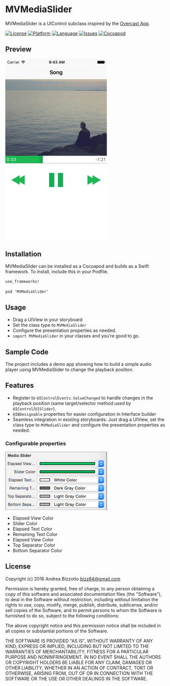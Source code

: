# MVMediaSlider
MVMediaSlider is a UIControl subclass inspired by the [Overcast App](https://itunes.apple.com/app/id888422857).


[![License](https://img.shields.io/badge/license-MIT-blue.svg?style=flat
            )](http://mit-license.org)
[![Platform](http://img.shields.io/badge/platform-ios%20%7C%20osx-lightgrey.svg?style=flat
             )](https://developer.apple.com/resources/)
[![Language](http://img.shields.io/badge/language-swift-orange.svg?style=flat
             )](https://developer.apple.com/swift)
[![Issues](https://img.shields.io/github/issues/bizz84/MVMediaSlider.svg?style=flat
           )](https://github.com/bizz84/MVMediaSlider/issues)
[![Cocoapod](http://img.shields.io/cocoapods/v/MVMediaSlider.svg?style=flat)](http://cocoadocs.org/docsets/MVMediaSlider/)

## Preview

<img src="Screenshots/MediaPlayer.png" width="320">

## Installation
MVMediaSlider can be installed as a Cocoapod and builds as a Swift framework. To install, include this in your Podfile.

```
use_frameworks!

pod 'MVMediaSlider'
```

## Usage 
* Drag a UIView in your storyboard
* Set the class type to `MVMediaSlider`
* Configure the presentation properties as needed.
* ```import MVMediaSlider``` in your classes and you're good to go.

## Sample Code
The project includes a demo app showing how to build a simple audio player using MVMediaSlider to change the playback position.


## Features
- Register to `UIControlEvents.ValueChanged` to handle changes in the playback position (same target/selector method used by `UIControl`/`UISlider`).
- `@IBDesignable` properties for easier configuration in Interface builder
- Seamless integration in existing storyboards: Just drag a UIView, set the class type to `MVMediaSlider` and configure the presentation properties as needed.

### Configurable properties

<img src="Screenshots/MVMediaSlider-Designables.png" width="320">

* Elapsed View Color
* Slider Color
* Elapsed Text Color
* Remaining Text Color
* Elapsed View Color
* Top Separator Color
* Bottom Separator Color


## License

Copyright (c) 2016 Andrea Bizzotto bizz84@gmail.com

Permission is hereby granted, free of charge, to any person obtaining a copy of this software and associated documentation files (the "Software"), to deal in the Software without restriction, including without limitation the rights to use, copy, modify, merge, publish, distribute, sublicense, and/or sell copies of the Software, and to permit persons to whom the Software is furnished to do so, subject to the following conditions:

The above copyright notice and this permission notice shall be included in all copies or substantial portions of the Software.

THE SOFTWARE IS PROVIDED "AS IS", WITHOUT WARRANTY OF ANY KIND, EXPRESS OR IMPLIED, INCLUDING BUT NOT LIMITED TO THE WARRANTIES OF MERCHANTABILITY, FITNESS FOR A PARTICULAR PURPOSE AND NONINFRINGEMENT. IN NO EVENT SHALL THE AUTHORS OR COPYRIGHT HOLDERS BE LIABLE FOR ANY CLAIM, DAMAGES OR OTHER LIABILITY, WHETHER IN AN ACTION OF CONTRACT, TORT OR OTHERWISE, ARISING FROM, OUT OF OR IN CONNECTION WITH THE SOFTWARE OR THE USE OR OTHER DEALINGS IN THE SOFTWARE.






